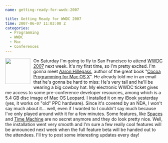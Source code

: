 ```yaml
---
name: getting-ready-for-wwdc-2007

title: Getting Ready for WWDC 2007
time: 2007-06-07 11:03:00 Z
categories:
  - Programming
  - WWDC
  - Mac
  - Conferences
---
```


<img style="margin: 0pt 10px 10px 0pt; float: left; cursor: pointer; width: 80px; height: 83px;" src="http://developer.apple.com/wwdc/images/2007ticket.png" alt="" border="0" />
On Saturday I'm going to fly to San Francisco to attend <a href="http://developer.apple.com/wwdc/">WWDC 2007</a> next week. It's my first time, so I'm pretty excited.  I'm gonna meet <a href="http://www.bignerdranch.com/instructors/hillegass.shtml">Aaron Hillegass</a>, author of the great book "<a href="http://www.amazon.com/exec/obidos/ASIN/0321213149">Cocoa Programming for Mac OS X</a>". He already told me in an email that he's gonna be hard to miss: He's very tall and he'll be wearing a big cowboy hat.
My electronic WWDC ticket gives me access to some pre-conference developer resources, among which is a 5.4 GB disc image of Mac OS Leopard. I installed it on my iBook yesterday (yes, it works on "old" PPC hardware). Since it's covered by an NDA, I won't say much about it... well, even if I wanted to I couldn't say much because I've only played around with it for a few minutes. Some features, like <a href="http://www.apple.com/macosx/leopard/spaces.html">Spaces</a> and <a href="http://www.apple.com/macosx/leopard/timemachine.html">Time Machine</a> are no secret anymore and they do look pretty nice.
Well, the installation went very smooth and I'm sure a few really cool features will be announced next week when the full feature beta will be handed out to the attendees.
I'll try to post some interesting updates every day!
